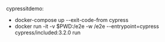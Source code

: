 cypressitdemo:
* docker-compose up --exit-code-from cypress
* docker run -it -v $PWD:/e2e -w /e2e --entrypoint=cypress cypress/included:3.2.0 run


